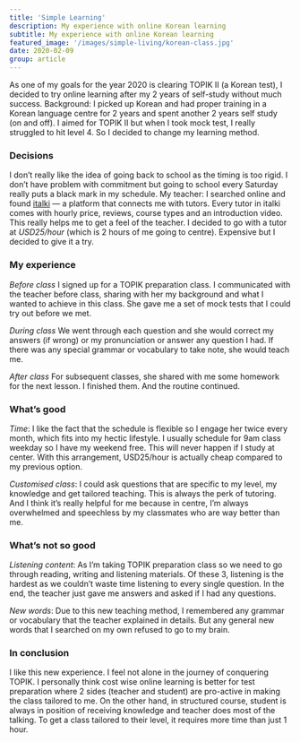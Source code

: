 ```yaml
---
title: 'Simple Learning'
description: My experience with online Korean learning
subtitle: My experience with online Korean learning
featured_image: '/images/simple-living/korean-class.jpg'
date: 2020-02-09
group: article
---
```


As one of my goals for the year 2020 is clearing TOPIK II (a Korean test), I decided to try online learning after my 2 years of self-study without much success.
Background: I picked up Korean and had proper training in a Korean language centre for 2 years and spent another 2 years self study (on and off). I aimed for TOPIK II but when I took mock test, I really struggled to hit level 4. So I decided to change my learning method.

### Decisions

I don’t really like the idea of going back to school as the timing is too rigid. I don’t have problem with commitment but going to school every Saturday really puts a black mark in my schedule.
My teacher: I searched online and found [italki](https://www.italki.com/) — a platform that connects me with tutors. Every tutor in italki comes with hourly price, reviews, course types and an introduction video. This really helps me to get a feel of the teacher. I decided to go with a tutor at *USD25/hour* (which is 2 hours of me going to centre). Expensive but I decided to give it a try.

### My experience

*Before class*
I signed up for a TOPIK preparation class. I communicated with the teacher before class, sharing with her my background and what I wanted to achieve in this class. She gave me a set of mock tests that I could try out before we met.

*During class*
We went through each question and she would correct my answers (if wrong) or my pronunciation or answer any question I had. If there was any special grammar or vocabulary to take note, she would teach me.

*After class*
For subsequent classes, she shared with me some homework for the next lesson. I finished them. And the routine continued.

### What’s good
*Time*: I like the fact that the schedule is flexible so I engage her twice every month, which fits into my hectic lifestyle. I usually schedule for 9am class weekday so I have my weekend free. This will never happen if I study at center. With this arrangement, USD25/hour is actually cheap compared to my previous option.

*Customised class*: I could ask questions that are specific to my level, my knowledge and get tailored teaching. This is always the perk of tutoring. And I think it’s really helpful for me because in centre, I’m always overwhelmed and speechless by my classmates who are way better than me.

### What’s not so good
*Listening content*: As I’m taking TOPIK preparation class so we need to go through reading, writing and listening materials. Of these 3, listening is the hardest as we couldn’t waste time listening to every single question. In the end, the teacher just gave me answers and asked if I had any questions.

*New words*: Due to this new teaching method, I remembered any grammar or vocabulary that the teacher explained in details. But any general new words that I searched on my own refused to go to my brain.

### In conclusion
I like this new experience. I feel not alone in the journey of conquering TOPIK.
I personally think cost wise online learning is better for test preparation where 2 sides (teacher and student) are pro-active in making the class tailored to me. On the other hand, in structured course, student is always in position of receiving knowledge and teacher does most of the talking. To get a class tailored to their level, it requires more time than just 1 hour.
